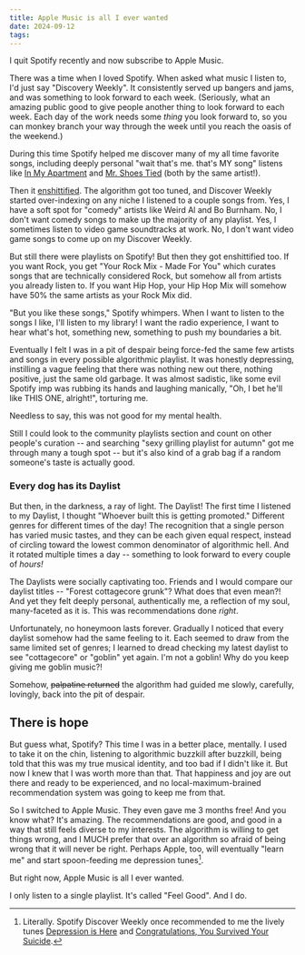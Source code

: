 ```yaml
---
title: Apple Music is all I ever wanted 
date: 2024-09-12
tags:
---
```



I quit Spotify recently and now subscribe to Apple Music.

There was a time when I loved Spotify. When asked what music I listen to, I'd just say "Discovery Weekly". It consistently served up bangers and jams, and was something to look forward to each week. (Seriously, what an amazing public good to give people another thing to look forward to each week. Each day of the work needs some *thing* you look forward to, so you can monkey branch your way through the week until you reach the oasis of the weekend.)

During this time Spotify helped me discover many of my all time favorite songs, including deeply personal "wait that's me. that's MY song" listens like [In My Apartment](https://open.spotify.com/track/2MtAUH5s7oPwlSXPfFga8N?si=4126ece7e9b84cfd) and [Mr. Shoes Tied](https://open.spotify.com/track/6S8PlPI7JiZcEshVEwo0fi?si=06b2db35910d4532) (both by the same artist!).

Then it [enshittified](https://en.wikipedia.org/wiki/Enshittification). The algorithm got too tuned, and Discover Weekly started over-indexing on any niche I listened to a couple songs from. Yes, I have a soft spot for "comedy" artists like Weird Al and Bo Burnham. No, I don't want comedy songs to make up the majority of any playlist. Yes, I sometimes listen to video game soundtracks at work. No, I don't want video game songs to come up on my Discover Weekly.

But still there were playlists on Spotify! But then they got enshittified too. If you want Rock, you get "Your Rock Mix - Made For You" which curates songs that are technically considered Rock, but somehow all from artists you already listen to. If you want Hip Hop, your Hip Hop Mix will somehow have 50% the same artists as your Rock Mix did.

"But you like these songs," Spotify whimpers. When I want to listen to the songs I like, I'll listen to my library! I want the radio experience, I want to hear what's hot, something new, something to push my boundaries a bit.

Eventually I felt I was in a pit of despair being force-fed the same few artists and songs in every possible algorithmic playlist. It was honestly depressing, instilling a vague feeling that there was nothing new out there, nothing positive, just the same old garbage. It was almost sadistic, like some evil Spotify imp was rubbing its hands and laughing manically, "Oh, I bet he'll like THIS ONE, alright!", torturing me. 

Needless to say, this was not good for my mental health.

Still I could look to the community playlists section and count on other people's curation -- and searching "sexy grilling playlist for autumn" got me through many a tough spot -- but it's also kind of a grab bag if a random someone's taste is actually good.

### Every dog has its Daylist

But then, in the darkness, a ray of light. The Daylist! The first time I listened to my Daylist, I thought "Whoever built this is getting promoted." Different genres for different times of the day! The recognition that a single person has varied music tastes, and they can be each given equal respect, instead of circling toward the lowest common denominator of algorithmic hell. And it rotated multiple times a day -- something to look forward to every couple of *hours!* 

The Daylists were socially captivating too. Friends and I would compare our daylist titles -- "Forest cottagecore grunk"? What does that even mean?! And yet they felt deeply personal, authentically me, a reflection of my soul, many-faceted as it is. This was recommendations done *right*.

Unfortunately, no honeymoon lasts forever. Gradually I noticed that every daylist somehow had the same feeling to it. Each seemed to draw from the same limited set of genres; I learned to dread checking my latest daylist to see "cottagecore" or "goblin" yet again. I'm not a goblin! Why do you keep giving me goblin music?!

Somehow, ~~palpatine returned~~ the algorithm had guided me slowly, carefully, lovingly, back into the pit of despair.

## There is hope

But guess what, Spotify? This time I was in a better place, mentally. I used to take it on the chin, listening to algorithmic buzzkill after buzzkill, being told that this was my true musical identity, and too bad if I didn't like it. But now I knew that I was worth more than that. That happiness and joy are out there and ready to be experienced, and no local-maximum-brained recommendation system was going to keep me from that.

So I switched to Apple Music. They even gave me 3 months free! And you know what? It's amazing. The recommendations are good, and good in a way that still feels diverse to my interests. The algorithm is willing to get things wrong, and I MUCH prefer that over an algorithm so afraid of being wrong that it will never be right. Perhaps Apple, too, will eventually "learn me" and start spoon-feeding me depression tunes[^1].

But right now, Apple Music is all I ever wanted.

I only listen to a single playlist. It's called "Feel Good". And I do.



[^1]: Literally. Spotify Discover Weekly once recommended to me the lively tunes [Depression is Here](https://open.spotify.com/track/1s7pDASwz8KkfRfGdwGJoo) and [Congratulations, You Survived Your Suicide](https://open.spotify.com/track/30j49jjGOeT4GuvRnHhjb6).